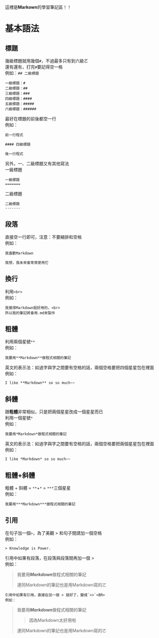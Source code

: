 這裡是**Markown**的學習筆記區！！

基本語法
=======


## 標題

幾級標題就用幾個`#`，不過最多只有到六級ㄛ<br>
還有還有，打完`#`要記得空一格<br>
例如：`## 二級標題`
  ```
  一級標題：#
  二級標題：##
  三級標題：###
  四級標題：####
  五級標題：#####
  六級標題：######
  ```
最好在標題的前後都空一行<BR>
例如：
  ```
  前一行程式

  #### 四級標題

  後一行程式
  ```
另外，一、二級標題又有其他寫法<BR>
一級標題
  ```
  一級標題
  =======
  ```
二級標題
  ```
  二級標題
  -------
  ```
  
  
## 段落
  
直接空一行即可，注意：不要縮排和空格<BR>
例如：
  ```
  我喜歡Markdown
  
  我想，我未來會常常使用它
  ```
  

## 換行
  
利用`<br>`<br>
例如：
  ```
  我覺得Markdown挺好用的，<br>
  所以我的筆記將會用.md來製作
  ```
  
  
## 粗體
  
利用兩個星號`**`<br>
例如：
  ```
  我要用**Markdown**做程式相關的筆記
  ```
英文的表示法：如過字與字之間要有空格的話，兩個空格要把四個星星包在裡面<br>
例如：
  ```
  I like **Markdown** so so much~~
  ```

  
## 斜體
  
跟**粗體**非常相似，只是把兩個星星改成一個星星而已<BR>
利用一個星號`*`<br>
例如：
  ```
  我要用*Markdown*做程式相關的筆記
  ```
英文的表示法：如過字與字之間要有空格的話，兩個空格要把兩個星星包在裡面<br>
例如：
  ```
  I like *Markdown* so so much~~
  ```
  

## 粗體+斜體

粗體 + 斜體 = `**`+`*` = `***`三個星星<br>
例如：
  ```
  我要用***Markdown***做程式相關的筆記
  ```
  
  
## 引用

在句子加一個`>`，為了美觀 > 和句子間請加一個空格<br>
例如：
  ```
  > Knowledge is Power.
  ```
引用中如果有段落，在段落與段落間再加一個 > <BR>
例如：
  
  > 我要用***Markdown***做程式相關的筆記
  > 
  > 連同Markdown的筆記也是用Markdown寫的ㄛ
  ```
引用中如果有引用，直接在加一個 > 就好了，變成`>>`<BR>
例如：
  ```
  > 我要用***Markdown***做程式相關的筆記
  >> 因為Markdown太好用啦
  > 
  > 連同Markdown的筆記也是用Markdown寫的ㄛ
  
  
  
  
  
  
  
  
  
  
